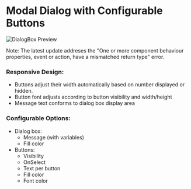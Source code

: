 
# Modal Dialog with Configurable Buttons
![DialogBox Preview](/DialogBox/DialogBoxComponent.png)

Note: The latest update addreses the "One or more component behaviour properties, event or action, have a mismatched return type" error.

### Responsive Design:
- Buttons adjust their width automatically based on number displayed or hidden.
- Button font adjusts according to button visibility and width/height
- Message text conforms to dialog box display area
### Configurable Options:
- Dialog box:
  - Message (with variables)
  - Fill color
- Buttons:
  - Visibility
  - OnSelect
  - Text per button
  - Fill color
  - Font color
